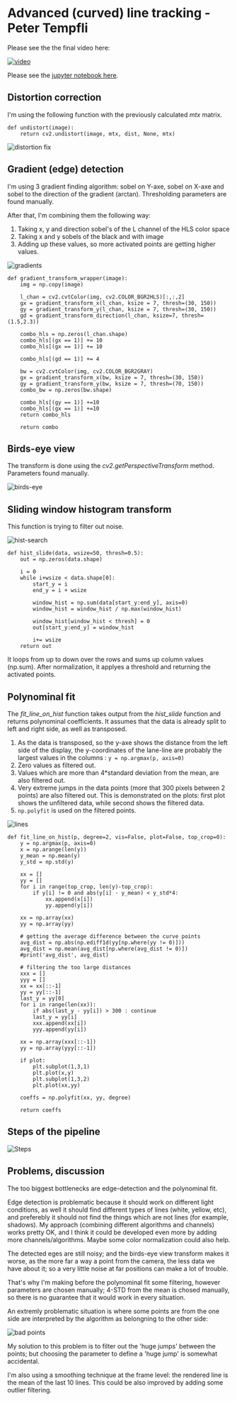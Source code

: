 # Advanced (curved) line tracking - Peter Tempfli

Please see the the final video here:

[![video](http://img.youtube.com/vi/Xi9nykQUFHE/0.jpg)](https://www.youtube.com/watch?v=Xi9nykQUFHE)

Please see the [jupyter notebook here](./adv_lane_finding.ipynb).

## Distortion correction

I'm using the following function with the previously calculated _mtx_ matrix.

```
def undistort(image):
    return cv2.undistort(image, mtx, dist, None, mtx)
```
![distortion fix](./output_images/distorted.png)

## Gradient (edge) detection

I'm using 3 gradient finding algorithm: sobel on Y-axe, sobel on X-axe and sobel to the direction of the gradient (arctan). Thresholding parameters are found manually.

After that, I'm combining them the following way:

1. Taking x, y and direction sobel's of the L channel of the HLS color space
2. Taking x and y sobels of the black and with image
3. Adding up these values, so more activated points are getting higher values.

![gradients](./output_images/edges.png)


```
def gradient_transform_wrapper(image):
    img = np.copy(image)
    
    l_chan = cv2.cvtColor(img, cv2.COLOR_BGR2HLS)[:,:,2]
    gx = gradient_transform_x(l_chan, ksize = 7, thresh=(30, 150))
    gy = gradient_transform_y(l_chan, ksize = 7, thresh=(30, 150))
    gd = gradient_transform_direction(l_chan, ksize=7, thresh=(1.5,2.3)) 
    
    combo_hls = np.zeros(l_chan.shape)
    combo_hls[(gx == 1)] += 10
    combo_hls[(gx == 1)] += 10
    
    combo_hls[(gd == 1)] += 4
    
    bw = cv2.cvtColor(img, cv2.COLOR_BGR2GRAY)
    gx = gradient_transform_x(bw, ksize = 7, thresh=(30, 150))
    gy = gradient_transform_y(bw, ksize = 7, thresh=(70, 150))
    combo_bw = np.zeros(bw.shape)
    
    combo_hls[(gy == 1)] +=10
    combo_hls[(gx == 1)] +=10
    return combo_hls
    
    return combo
```

## Birds-eye view

The transform is done using the _cv2.getPerspectiveTransform_ method. Parameters found manually.

![birds-eye](./output_images/birds-eye.png)

## Sliding window histogram transform

This function is trying to filter out noise.

![hist-search](./output_images/hist-slide.png)

```
def hist_slide(data, wsize=50, thresh=0.5):
    out = np.zeros(data.shape)
    
    i = 0
    while i+wsize < data.shape[0]:
        start_y = i
        end_y = i + wsize
        
        window_hist = np.sum(data[start_y:end_y], axis=0)
        window_hist = window_hist / np.max(window_hist)

        window_hist[window_hist < thresh] = 0
        out[start_y:end_y] = window_hist
        
        i+= wsize
    return out
```

It loops from up to down over the rows and sums up column values (np.sum). After normalization, it applyes a threshold and returning the activated points.

## Polynominal fit

The _fit_line_on_hist_ function takes output from the _hist_slide_ function and returns polynominal coefficients. It assumes that the data is already split to left and right side, as well as transposed.

1. As the data is transposed, so the y-axe shows the distance from the left side of the display, the y-coordinates of the lane-line are probably the largest values in the columns : `y = np.argmax(p, axis=0)`
2. Zero values as filtered out.
3. Values which are more than 4*standard deviation from the mean, are also filtered out.
4. Very extreme jumps in the data points (more that 300 pixels between 2 points) are also filtered out.
This is demonstrated on the plots: first plot shows the unfiltered data, while second shows the filtered data.
5. `np.polyfit` is used on the filtered points.

![lines](./output_images/lines.png)


```
def fit_line_on_hist(p, degree=2, vis=False, plot=False, top_crop=0):
    y = np.argmax(p, axis=0)
    x = np.arange(len(y))
    y_mean = np.mean(y)
    y_std = np.std(y)
    
    xx = []
    yy = []
    for i in range(top_crop, len(y)-top_crop):
        if y[i] != 0 and abs(y[i] - y_mean) < y_std*4:
            xx.append(x[i])
            yy.append(y[i])

    xx = np.array(xx)
    yy = np.array(yy)
    
    # getting the average difference between the curve points
    avg_dist = np.abs(np.ediff1d(yy[np.where(yy != 0)]))
    avg_dist = np.mean(avg_dist[np.where(avg_dist != 0)])
    #print('avg_dist', avg_dist)
    
    # filtering the too large distances
    xxx = []
    yyy = []
    xx = xx[::-1]
    yy = yy[::-1]
    last_y = yy[0]
    for i in range(len(xx)):
        if abs(last_y - yy[i]) > 300 : continue
        last_y = yy[i]
        xxx.append(xx[i])
        yyy.append(yy[i])
    
    xx = np.array(xxx[::-1])
    yy = np.array(yyy[::-1])
    
    if plot:
        plt.subplot(1,3,1)
        plt.plot(x,y)
        plt.subplot(1,3,2)
        plt.plot(xx,yy)
            
    coeffs = np.polyfit(xx, yy, degree)
        
    return coeffs
```

## Steps of the pipeline
![Steps](./output_images/steps.png)

## Problems, discussion

The too biggest bottlenecks are edge-detection and the polynominal fit.

Edge detection is problematic because it should work on different light conditions, as well it should find different types of lines (white, yellow, etc), and preferebly it should not find the things which are not lines (for example, shadows). My approach (combining different algorithms and channels) works pretty OK, and I think it could be developed even more by adding more channels/algorithms. Maybe some color normalization could also help.

The detected eges are still noisy; and the birds-eye view transform makes it worse, as the more far a way a point from the camera, the less data we have about it; so a very little noise at far positions can make a lot of trouble.

That's why I'm making before the polynominal fit some filtering, however parameters are chosen manually; 4-STD from the mean is chosed manually, so there is no guarantee that it would work in every situation.

An extremly problematic situation is where some points are from the one side are interpreted by the algorithm as belongning to the other side:

![bad points](./output_images/bad_points.png)

My solution to this problem is to filter out the 'huge jumps' between the points; but choosing the parameter to define a 'huge jump' is somewhat accidental.

I'm also using a smoothing technique at the frame level: the rendered line is the mean of the last 10 lines. This could be also improved by adding some outlier filtering.
